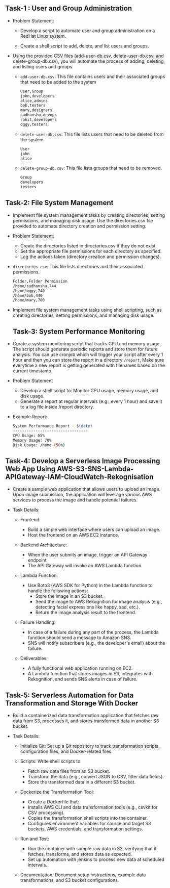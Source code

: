 ## Task-1 : User and Group Administration

- Problem Statement: 

    - Develop a script to automate user and group administration on a RedHat Linux system.

    - Create a shell script to add, delete, and list users and groups.

- Using the provided CSV files (add-user-db.csv, delete-user-db.csv, and delete-group-db.csv), you will automate the process of adding, deleting, and listing users and groups.

    - `add-user-db.csv`: This file contains users and their associated groups that need to be added to the system
        ```bash
        User,Group
        john,developers
        alice,admins
        bob,testers
        mary,designers
        sudhanshu,devops
        rohit,developers
        oggy,testers
        ```

    - `delete-user-db.csv`: This file lists users that need to be deleted from the system.
        ```bash
        User
        john
        alice
        ```

    - `delete-group-db.csv`: This file lists groups that need to be removed.
        ```bash
        Group
        developers
        testers
        ```


## Task-2: File System Management

- Implement file system management tasks by creating directories, setting permissions, and managing disk usage. Use the directories.csv file provided to automate directory creation and permission setting.

- Problem Statement:

    - Create the directories listed in directories.csv if they do not exist.
    - Set the appropriate file permissions for each directory as specified.
    - Log the actions taken (directory creation and permission changes).

- `directories.csv`: This file lists directories and their associated permissions.
    ```bash
    Folder,Folder Permission
    /home/sudhanshu,744
    /home/oggy,740
    /home/bob,440
    /home/mary,700
    ```


- Implement file system management tasks using shell scripting, such as creating directories,  setting permissions, and managing disk usage.

  ## Task-3: System Performance Monitoring

- Create a system monitoring script that tracks CPU and memory usage. The script should generate periodic reports and store them for future analysis. You can use cronjob which will trigger your script after every 1 hour and then you can store the report in a directory `/report`, Make sure everytime a new report is getting generated with filenames based on the current timestamp.

- Problem Statement

    - Develop a shell script to: Monitor CPU usage, memory usage, and disk usage.
    - Generate a report at regular intervals (e.g., every 1 hour) and save it to a log file inside /report directory.


- Example Report:
    ```bash
    System Performance Report - $(date)
    ---------------------------------
    CPU Usage: 55%
    Memory Usage: 70%
    Disk Usage: /home (50%)
    ```

## Task-4: Develop a Serverless Image Processing Web App Using AWS-S3-SNS-Lambda-APIGateway-IAM-CloudWatch-Rekognisation

- Create a sample web application that allows users to upload an image. Upon image submission, the application will leverage various AWS services to process the image and handle potential failures.

- Task Details:

    - Frontend: 
        - Build a simple web interface where users can upload an image.
        - Host the frontend on an AWS EC2 instance.

    - Backend Architecture:

        - When the user submits an image, trigger an API Gateway endpoint.
        - The API Gateway will invoke an AWS Lambda function.

    - Lambda Function:

        - Use Boto3 (AWS SDK for Python) in the Lambda function to handle the following actions:
            - Store the image in an S3 bucket.
            - Send the image to AWS Rekognition for image analysis (e.g., detecting facial expressions like happy, sad, etc.).
            - Return the image analysis result to the frontend.

    - Failure Handling:

        - In case of a failure during any part of the process, the Lambda function should send a message to Amazon SNS.
        - SNS will notify subscribers (e.g., the developer's email) about the failure.

    - Deliverables:

        - A fully functional web application running on EC2.
        - A Lambda function that stores images in S3, integrates with Rekognition, and sends SNS alerts in case of failure.

## Task-5: Serverless Automation for Data Transformation and Storage With Docker

- Build a containerized data transformation application that fetches raw data from S3, processes it, and stores transformed data in another S3 bucket.

- Task Details:
    - Initialize Git: Set up a Git repository to track transformation scripts,         
      configuration files, and Docker-related files.

    - Scripts: Write shell scripts to:
        - Fetch raw data files from an S3 bucket.
        - Transform the data (e.g., convert JSON to CSV, filter data fields).
        - Store the transformed data in a different S3 bucket.

    - Dockerize the Transformation Tool:
        - Create a Dockerfile that:
        - Installs AWS CLI and data transformation tools (e.g., csvkit for CSV processing).
        - Copies the transformation shell scripts into the container.
        - Configures environment variables for source and target S3 buckets, AWS credentials, and transformation settings.

    - Run and Test:
        - Run the container with sample raw data in S3, verifying that it fetches, transforms, and stores data as expected.
        - Set up automation with jenkins to process new data at scheduled intervals.

    - Documentation: Document setup instructions, example data transformations, and S3  bucket configurations.


